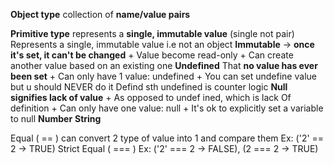 **Object type**
	collection of **name/value pairs**

**Primitive type** represents a **single, immutable value** (single not pair)
	Represents a single, immutable value
	 i.e not an object
	**Immutable** -> **once it's set, it can't be changed**
		 + Value become read-only
		 + Can create another value based on an existing one
	**Undefined**
		That **no value has ever been set**
			+ Can only have 1 value: undefined
			+ You can set undefine value but u should NEVER do it
				Defind sth undefined is counter logic 
	**Null signifies lack of value**
	+ As opposed to undef ined, which is lack Of definition
	+ Can only have one value: null
	+ It's ok to explicitly set a variable to null
	**Number**
	**String**

Equal ( == )
	can convert 2 type of value into 1 and compare them
	Ex: ('2' == 2 -> TRUE)
Strict Equal ( === )
	Ex: ('2' === 2 -> FALSE), (2 === 2 -> TRUE)

